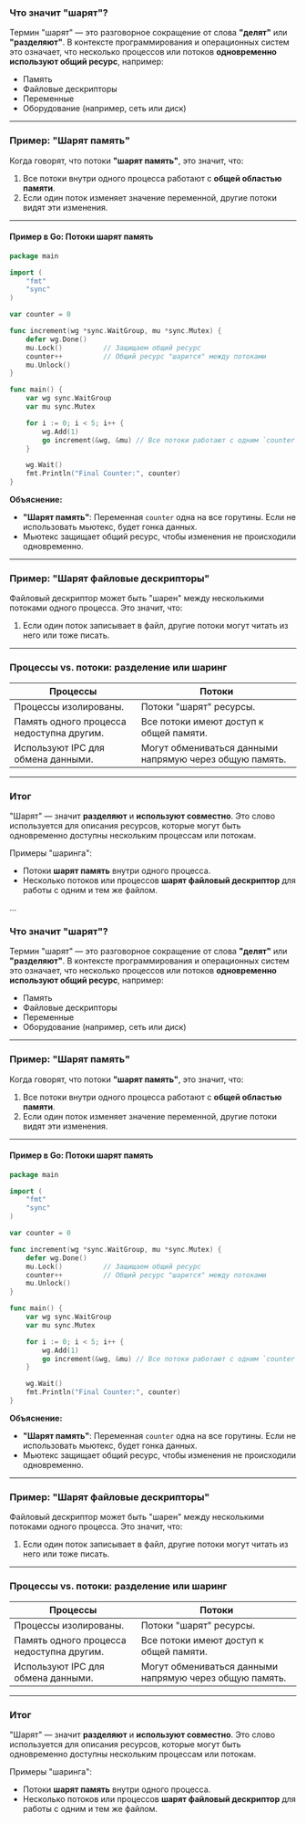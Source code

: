 ### **Что значит "шарят"?**

Термин "шарят" — это разговорное сокращение от слова **"делят"** или **"разделяют"**. В контексте программирования и операционных систем это означает, что несколько процессов или потоков **одновременно используют общий ресурс**, например:

- Память
- Файловые дескрипторы
- Переменные
- Оборудование (например, сеть или диск)

---

### **Пример: "Шарят память"**

Когда говорят, что потоки **"шарят память"**, это значит, что:
1. Все потоки внутри одного процесса работают с **общей областью памяти**.
2. Если один поток изменяет значение переменной, другие потоки видят эти изменения.

---

#### **Пример в Go: Потоки шарят память**
```go
package main

import (
	"fmt"
	"sync"
)

var counter = 0

func increment(wg *sync.WaitGroup, mu *sync.Mutex) {
	defer wg.Done()
	mu.Lock()          // Защищаем общий ресурс
	counter++          // Общий ресурс "шарится" между потоками
	mu.Unlock()
}

func main() {
	var wg sync.WaitGroup
	var mu sync.Mutex

	for i := 0; i < 5; i++ {
		wg.Add(1)
		go increment(&wg, &mu) // Все потоки работают с одним `counter`
	}

	wg.Wait()
	fmt.Println("Final Counter:", counter)
}
```

**Объяснение:**
- **"Шарят память"**: Переменная `counter` одна на все горутины. Если не использовать мьютекс, будет гонка данных.
- Мьютекс защищает общий ресурс, чтобы изменения не происходили одновременно.

---

### **Пример: "Шарят файловые дескрипторы"**

Файловый дескриптор может быть "шарен" между несколькими потоками одного процесса. Это значит, что:
1. Если один поток записывает в файл, другие потоки могут читать из него или тоже писать.

---

### **Процессы vs. потоки: разделение или шаринг**

| **Процессы**                     | **Потоки**                                 |
|----------------------------------|-------------------------------------------|
| Процессы изолированы.            | Потоки "шарят" ресурсы.                   |
| Память одного процесса недоступна другим. | Все потоки имеют доступ к общей памяти.    |
| Используют IPC для обмена данными. | Могут обмениваться данными напрямую через общую память. |

---

### **Итог**

"Шарят" — значит **разделяют** и **используют совместно**. Это слово используется для описания ресурсов, которые могут быть одновременно доступны нескольким процессам или потокам. 

Примеры "шаринга":
- Потоки **шарят память** внутри одного процесса.
- Несколько потоков или процессов **шарят файловый дескриптор** для работы с одним и тем же файлом.




...

### **Что значит "шарят"?**

Термин "шарят" — это разговорное сокращение от слова **"делят"** или **"разделяют"**. В контексте программирования и операционных систем это означает, что несколько процессов или потоков **одновременно используют общий ресурс**, например:

- Память
- Файловые дескрипторы
- Переменные
- Оборудование (например, сеть или диск)

---

### **Пример: "Шарят память"**

Когда говорят, что потоки **"шарят память"**, это значит, что:
1. Все потоки внутри одного процесса работают с **общей областью памяти**.
2. Если один поток изменяет значение переменной, другие потоки видят эти изменения.

---

#### **Пример в Go: Потоки шарят память**
```go
package main

import (
	"fmt"
	"sync"
)

var counter = 0

func increment(wg *sync.WaitGroup, mu *sync.Mutex) {
	defer wg.Done()
	mu.Lock()          // Защищаем общий ресурс
	counter++          // Общий ресурс "шарится" между потоками
	mu.Unlock()
}

func main() {
	var wg sync.WaitGroup
	var mu sync.Mutex

	for i := 0; i < 5; i++ {
		wg.Add(1)
		go increment(&wg, &mu) // Все потоки работают с одним `counter`
	}

	wg.Wait()
	fmt.Println("Final Counter:", counter)
}
```

**Объяснение:**
- **"Шарят память"**: Переменная `counter` одна на все горутины. Если не использовать мьютекс, будет гонка данных.
- Мьютекс защищает общий ресурс, чтобы изменения не происходили одновременно.

---

### **Пример: "Шарят файловые дескрипторы"**

Файловый дескриптор может быть "шарен" между несколькими потоками одного процесса. Это значит, что:
1. Если один поток записывает в файл, другие потоки могут читать из него или тоже писать.

---

### **Процессы vs. потоки: разделение или шаринг**

| **Процессы**                     | **Потоки**                                 |
|----------------------------------|-------------------------------------------|
| Процессы изолированы.            | Потоки "шарят" ресурсы.                   |
| Память одного процесса недоступна другим. | Все потоки имеют доступ к общей памяти.    |
| Используют IPC для обмена данными. | Могут обмениваться данными напрямую через общую память. |

---

### **Итог**

"Шарят" — значит **разделяют** и **используют совместно**. Это слово используется для описания ресурсов, которые могут быть одновременно доступны нескольким процессам или потокам. 

Примеры "шаринга":
- Потоки **шарят память** внутри одного процесса.
- Несколько потоков или процессов **шарят файловый дескриптор** для работы с одним и тем же файлом.